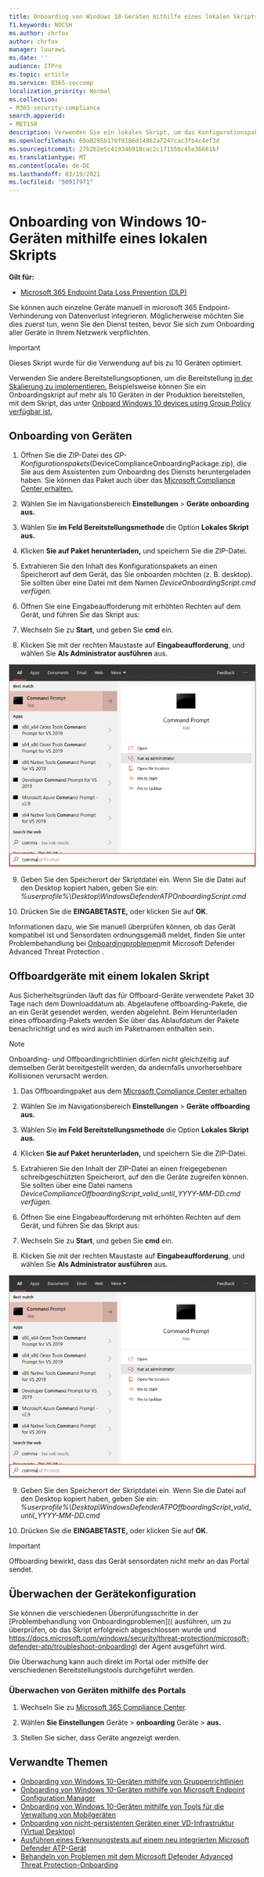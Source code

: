 ```yaml
---
title: Onboarding von Windows 10-Geräten mithilfe eines lokalen Skripts
f1.keywords: NOCSH
ms.author: chrfox
author: chrfox
manager: laurawi
ms.date: ''
audience: ITPro
ms.topic: article
ms.service: O365-seccomp
localization_priority: Normal
ms.collection:
- M365-security-compliance
search.appverid:
- MET150
description: Verwenden Sie ein lokales Skript, um das Konfigurationspaket auf Geräten so zu bereitstellen, dass sie in den Dienst onboardiert werden.
ms.openlocfilehash: 69a8295b170f9186d14862a7247cac3fb4c4ef3d
ms.sourcegitcommit: 27b2b2e5c41934b918cac2c171556c45e36661bf
ms.translationtype: MT
ms.contentlocale: de-DE
ms.lasthandoff: 03/19/2021
ms.locfileid: "50917971"
---
```

# <a name="onboard-windows-10-devices-using-a-local-script"></a>Onboarding von Windows 10-Geräten mithilfe eines lokalen Skripts

**Gilt für:**

- [Microsoft 365 Endpoint Data Loss Prevention (DLP)](./endpoint-dlp-learn-about.md)

Sie können auch einzelne Geräte manuell in microsoft 365 Endpoint-Verhinderung von Datenverlust integrieren. Möglicherweise möchten Sie dies zuerst tun, wenn Sie den Dienst testen, bevor Sie sich zum Onboarding aller Geräte in Ihrem Netzwerk verpflichten.

> [!IMPORTANT]
> Dieses Skript wurde für die Verwendung auf bis zu 10 Geräten optimiert.
>
> Verwenden Sie andere Bereitstellungsoptionen, um die Bereitstellung [in der Skalierung zu implementieren.](dlp-configure-endpoints.md) Beispielsweise können Sie ein Onboardingskript auf mehr als 10 Geräten in der Produktion bereitstellen, mit dem Skript, das unter [Onboard Windows 10 devices using Group Policy verfügbar ist.](dlp-configure-endpoints-gp.md)

## <a name="onboard-devices"></a>Onboarding von Geräten
 
1.  Öffnen Sie die ZIP-Datei des *GP-Konfigurationspakets*(DeviceComplianceOnboardingPackage.zip), die Sie aus dem Assistenten zum Onboarding des Diensts heruntergeladen haben. Sie können das Paket auch über das [Microsoft Compliance Center erhalten.](https://compliance.microsoft.com)

2. Wählen Sie im Navigationsbereich **Einstellungen**  >  **Geräte onboarding aus.**

3. Wählen Sie **im Feld Bereitstellungsmethode** die Option **Lokales Skript aus.**

4. Klicken **Sie auf Paket herunterladen,** und speichern Sie die ZIP-Datei.
  
5. Extrahieren Sie den Inhalt des Konfigurationspakets an einen Speicherort auf dem Gerät, das Sie onboarden möchten (z. B. desktop). Sie sollten über eine Datei mit dem Namen *DeviceOnboardingScript.cmd verfügen.*

6.  Öffnen Sie eine Eingabeaufforderung mit erhöhten Rechten auf dem Gerät, und führen Sie das Skript aus:

7.  Wechseln Sie zu **Start**, und geben Sie **cmd** ein.

8.  Klicken Sie mit der rechten Maustaste auf **Eingabeaufforderung**, und wählen Sie **Als Administrator ausführen** aus.

![Fensteranfangsmenü, das auf Als Administrator ausführen zeigt](../media/dlp-run-as-admin.png)

9.  Geben Sie den Speicherort der Skriptdatei ein. Wenn Sie die Datei auf den Desktop kopiert haben, geben Sie ein: *%userprofile%\Desktop\WindowsDefenderATPOnboardingScript.cmd*

10.  Drücken Sie die **EINGABETASTE,** oder klicken Sie auf **OK**.

Informationen dazu, wie Sie manuell überprüfen können, ob das Gerät kompatibel ist und Sensordaten ordnungsgemäß meldet, finden Sie unter Problembehandlung bei [Onboardingproblemen](/windows/security/threat-protection/microsoft-defender-atp/troubleshoot-onboarding)mit Microsoft Defender Advanced Threat Protection .

## <a name="offboard-devices-using-a-local-script"></a>Offboardgeräte mit einem lokalen Skript
Aus Sicherheitsgründen läuft das für Offboard-Geräte verwendete Paket 30 Tage nach dem Downloaddatum ab. Abgelaufene offboarding-Pakete, die an ein Gerät gesendet werden, werden abgelehnt. Beim Herunterladen eines offboarding-Pakets werden Sie über das Ablaufdatum der Pakete benachrichtigt und es wird auch im Paketnamen enthalten sein.

> [!NOTE]
> Onboarding- und Offboardingrichtlinien dürfen nicht gleichzeitig auf demselben Gerät bereitgestellt werden, da andernfalls unvorhersehbare Kollisionen verursacht werden.

1. Das Offboardingpaket aus dem [Microsoft Compliance Center erhalten](https://compliance.microsoft.com)

2. Wählen Sie im Navigationsbereich **Einstellungen**  >  **Geräte offboarding aus.**

3. Wählen Sie **im Feld Bereitstellungsmethode** die Option **Lokales Skript aus.**

4. Klicken **Sie auf Paket herunterladen,** und speichern Sie die ZIP-Datei.

5. Extrahieren Sie den Inhalt der ZIP-Datei an einen freigegebenen schreibgeschützten Speicherort, auf den die Geräte zugreifen können. Sie sollten über eine Datei namens *DeviceComplianceOffboardingScript_valid_until_YYYY-MM-DD.cmd verfügen.*

6.  Öffnen Sie eine Eingabeaufforderung mit erhöhten Rechten auf dem Gerät, und führen Sie das Skript aus:

7.  Wechseln Sie zu **Start**, und geben Sie **cmd** ein.

8.  Klicken Sie mit der rechten Maustaste auf **Eingabeaufforderung**, und wählen Sie **Als Administrator ausführen** aus.

![Fensteranfangsmenü, das auf Als Administrator ausführen zeigt](../media/dlp-run-as-admin.png)

9.  Geben Sie den Speicherort der Skriptdatei ein. Wenn Sie die Datei auf den Desktop kopiert haben, geben Sie ein: *%userprofile%\Desktop\WindowsDefenderATPOffboardingScript_valid_until_YYYY-MM-DD.cmd*

10.  Drücken Sie die **EINGABETASTE,** oder klicken Sie auf **OK**.

> [!IMPORTANT]
> Offboarding bewirkt, dass das Gerät sensordaten nicht mehr an das Portal sendet.


## <a name="monitor-device-configuration"></a>Überwachen der Gerätekonfiguration
Sie können die verschiedenen Überprüfungsschritte in der [Problembehandlung von Onboardingproblemen](( ausführen, um zu überprüfen, ob das Skript erfolgreich abgeschlossen wurde und https://docs.microsoft.com/windows/security/threat-protection/microsoft-defender-atp/troubleshoot-onboarding) der Agent ausgeführt wird.

Die Überwachung kann auch direkt im Portal oder mithilfe der verschiedenen Bereitstellungstools durchgeführt werden.

### <a name="monitor-devices-using-the-portal"></a>Überwachen von Geräten mithilfe des Portals
1. Wechseln Sie zu [Microsoft 365 Compliance Center](https://compliance.microsoft.com).

2. Wählen **Sie Einstellungen** Geräte  >  **onboarding** Geräte  >  **aus.**

3. Stellen Sie sicher, dass Geräte angezeigt werden.


## <a name="related-topics"></a>Verwandte Themen
- [Onboarding von Windows 10-Geräten mithilfe von Gruppenrichtlinien](dlp-configure-endpoints-gp.md)
- [Onboarding von Windows 10-Geräten mithilfe von Microsoft Endpoint Configuration Manager](dlp-configure-endpoints-sccm.md)
- [Onboarding von Windows 10-Geräten mithilfe von Tools für die Verwaltung von Mobilgeräten](dlp-configure-endpoints-mdm.md)
- [Onboarding von nicht-persistenten Geräten einer VD-Infrastruktur (Virtual Desktop)](dlp-configure-endpoints-vdi.md)
- [Ausführen eines Erkennungstests auf einem neu integrierten Microsoft Defender ATP-Gerät](/windows/security/threat-protection/microsoft-defender-atp/run-detection-test)
- [Behandeln von Problemen mit dem Microsoft Defender Advanced Threat Protection-Onboarding](/windows/security/threat-protection/microsoft-defender-atp/troubleshoot-onboarding)
